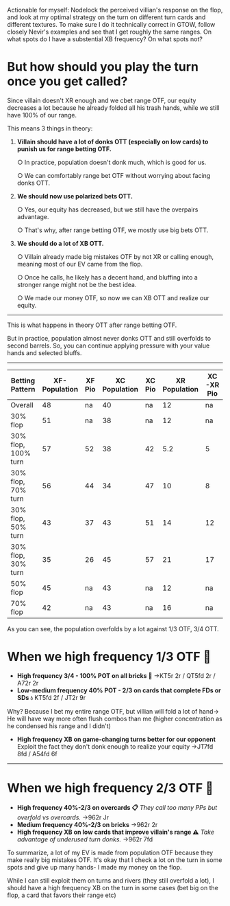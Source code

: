 Actionable for myself: Nodelock the perceived villian's response on the flop, and look at my optimal strategy on the turn on different turn cards and different textures. To make sure I do it technically correct in GTOW, follow closely Nevir's examples and see that I get roughly the same ranges. On what spots do I have a substential XB frequency? On what spots not?

# But how should you play the turn once you get called?

Since villain doesn't XR enough and we cbet range OTF, our equity decreases a lot because he already folded all his trash hands, while we still have 100% of our range.

This means 3 things in theory:

1. **Villain should have a lot of donks OTT (especially on low cards) to punish us for range betting OTF.**
    
    ○ In practice, population doesn't donk much, which is good for us.
    
    ○ We can comfortably range bet OTF without worrying about facing donks OTT.
    
2. **We should now use polarized bets OTT.**
    
    ○ Yes, our equity has decreased, but we still have the overpairs advantage.
    
    ○ That's why, after range betting OTF, we mostly use big bets OTT.
    
3. **We should do a lot of XB OTT.**
    
    ○ Villain already made big mistakes OTF by not XR or calling enough, meaning most of our EV came from the flop.
    
    ○ Once he calls, he likely has a decent hand, and bluffing into a stronger range might not be the best idea.
    
    ○ We made our money OTF, so now we can XB OTT and realize our equity.
    

---

This is what happens in theory OTT after range betting OTF.

But in practice, population almost never donks OTT and still overfolds to second barrels. So, you can continue applying pressure with your value hands and selected bluffs.

---

| Betting Pattern     | XF-Population | XF Pio | XC Population | XC Pio | XR Population | XC-XR Pio |
| ------------------- | ------------- | ------ | ------------- | ------ | ------------- | --------- |
| Overall             | 48            | na     | 40            | na     | 12            | na        |
| 30% flop            | 51            | na     | 38            | na     | 12            | na        |
| 30% flop, 100% turn | 57            | 52     | 38            | 42     | 5.2           | 5         |
| 30% flop, 70% turn  | 56            | 44     | 34            | 47     | 10            | 8         |
| 30% flop, 50% turn  | 43            | 37     | 43            | 51     | 14            | 12        |
| 30% flop, 30% turn  | 35            | 26     | 45            | 57     | 21            | 17        |
| 50% flop            | 45            | na     | 43            | na     | 12            | na        |
| 70% flop            | 42            | na     | 43            | na     | 16            | na        |

As you can see, the population overfolds by a lot against 1/3 OTF, 3/4 OTT.
# When we high frequency 1/3 OTF 🔷

- **High frequency 3/4 - 100% POT on all bricks 🧱** →KT5r 2r / QT5fd 2r / A72r 2r
- **Low-medium frequency 40% POT - 2/3 on cards that complete FDs or SDs 💧** KT5fd 2f / JT2r 9r  

Why? Because I bet my entire range OTF, but villian will fold a lot of hand-> He will have way more often flush combos than me (higher concentration as he condensed his range and I didn't)
- **High frequency XB on game-changing turns better for our opponent**  Exploit the fact they don't donk enough to realize your equity →JT7fd 8fd / A54fd 6f

---

# When we high frequency 2/3 OTF 🔶

- **High frequency 40%-2/3 on overcards 📋** _They call too many PPs but overfold vs overcards._ →962r Jr
- **Medium frequency 40%-2/3 on bricks** →962r 2r
- **High frequency XB on low cards that improve villain's range ⚠️** _Take advantage of underused turn donks._ →962r 7fd


To summarize, a lot of my EV is made from population OTF because they make really big mistakes OTF.  It's okay that I check a lot on the turn in some spots and give up many hands- I made my money on the flop.

While I can still exploit them on turns and rivers (they still overfold a lot), I should have a high frequency XB on the turn in some cases (bet big on the flop, a card that favors their range etc)